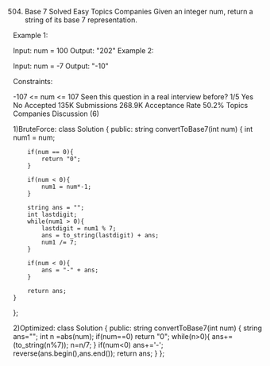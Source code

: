 504. Base 7
Solved
Easy
Topics
Companies
Given an integer num, return a string of its base 7 representation.

 

Example 1:

Input: num = 100
Output: "202"
Example 2:

Input: num = -7
Output: "-10"
 

Constraints:

-107 <= num <= 107
Seen this question in a real interview before?
1/5
Yes
No
Accepted
135K
Submissions
268.9K
Acceptance Rate
50.2%
Topics
Companies
Discussion (6)

1)BruteForce:
class Solution {
public:
    string convertToBase7(int num) {
        int num1 = num;

        if(num == 0){
            return "0";
        }

        if(num < 0){
            num1 = num*-1;
        }

        string ans = "";
        int lastdigit;
        while(num1 > 0){
            lastdigit = num1 % 7;
            ans = to_string(lastdigit) + ans;
            num1 /= 7;
        }

        if(num < 0){
            ans = "-" + ans;
        }

        return ans;
    }
};

2)Optimized:
class Solution {
public:
    string convertToBase7(int num) {
        string ans="";
        int n =abs(num);
        if(num==0) return "0";
        while(n>0){
            ans+=(to_string(n%7));
            n=n/7;
        }
        if(num<0) ans+='-';
        reverse(ans.begin(),ans.end());
        return ans;
    }
};